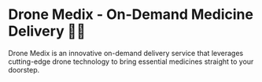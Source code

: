 #  Drone Medix - On-Demand Medicine Delivery 🚁💊
Drone Medix is an innovative on-demand delivery service that leverages cutting-edge drone technology to bring essential medicines straight to your doorstep.
